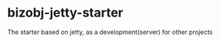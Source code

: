 bizobj-jetty-starter
====================

The starter based on jetty, as a development(server) for other projects

